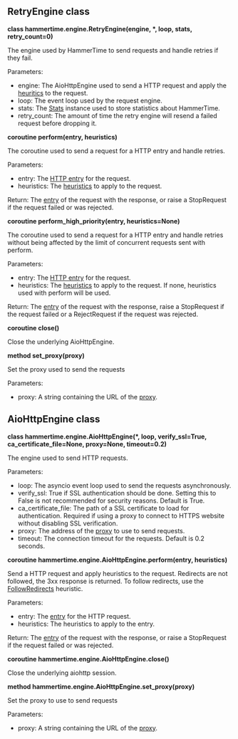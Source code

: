 ## RetryEngine class

**class hammertime.engine.RetryEngine(engine, \*, loop, stats, retry_count=0)**

The engine used by HammerTime to send requests and handle retries if they fail.

Parameters:

* engine: The AioHttpEngine used to send a HTTP request and apply the [heuritics](heuristics.md) to the request.
* loop: The event loop used by the request engine.
* stats: The [Stats](reference.md#stats-class) instance used to store statistics about HammerTime.
* retry_count: The amount of time the retry engine will resend a failed request before dropping it.
                
**coroutine perform(entry, heuristics)**

The coroutine used to send a request for a HTTP entry and handle retries.

Parameters:

* entry: The [HTTP entry](reference.md#entry) for the request.
* heuristics: The [heuristics](heuristics.md) to apply to the request.

Return: The [entry](reference.md#entry) of the request with the response, or raise a StopRequest if the request failed 
or was rejected.
                
**coroutine perform_high_priority(entry, heuristics=None)**

The coroutine used to send a request for a HTTP entry and handle retries without being affected by the limit of 
concurrent requests sent with perform.

Parameters:

* entry: The [HTTP entry](reference.md#entry) for the request.
* heuristics: The [heuristics](heuristics.md) to apply to the request. If none, heuristics used with perform will be 
              used.

Return: The [entry](reference.md#entry) of the request with the response, raise a StopRequest if the request failed or a
 RejectRequest if the request was rejected.

**coroutine close()**

Close the underlying AioHttpEngine.
    
**method set_proxy(proxy)**

Set the proxy used to send the requests
    
Parameters:

* proxy: A string containing the URL of the [proxy](proxy.md).
    

## AioHttpEngine class

**class hammertime.engine.AioHttpEngine(\*, loop, verify_ssl=True, ca_certificate_file=None, proxy=None, timeout=0.2)**

The engine used to send HTTP requests.

Parameters:

* loop: The asyncio event loop used to send the requests asynchronously.
* verify_ssl: True if SSL authentication should be done. Setting this to False is not recommended for security reasons.
              Default is True.
* ca_certificate_file: The path of a SSL certificate to load for authentication. Required if using a proxy to connect to
                       HTTPS website without disabling SSL verification.
* proxy: The address of the [proxy](proxy.md) to use to send requests.
* timeout: The connection timeout for the requests. Default is 0.2 seconds.
                
**coroutine hammertime.engine.AioHttpEngine.perform(entry, heuristics)**

Send a HTTP request and apply heuristics to the request. Redirects are not followed, the 3xx response is returned. To
follow redirects, use the [FollowRedirects](heuristics.md) heuristic.

Parameters:

* entry: The [entry](reference.md#entry) for the HTTP request.
* heuristics: The heuristics to apply to the entry.

Return: The [entry](reference.md#entry) of the request with the response, or raise a StopRequest if the request failed 
or was rejected.

**coroutine hammertime.engine.AioHttpEngine.close()**

Close the underlying aiohttp session.

**method hammertime.engine.AioHttpEngine.set_proxy(proxy)**

Set the proxy to use to send requests

Parameters:

* proxy: A string containing the URL of the [proxy](proxy.md).
